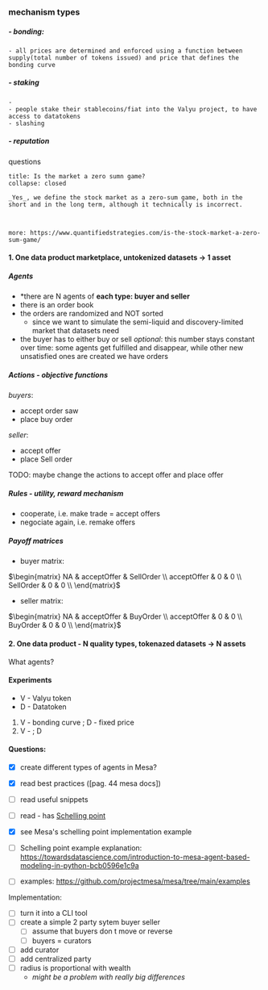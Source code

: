  
### mechanism types
##### - bonding:
	- all prices are determined and enforced using a function between supply(total number of tokens issued) and price that defines the bonding curve
##### - staking
	- 
	- people stake their stablecoins/fiat into the Valyu project, to have access to datatokens
	- slashing
#####  - reputation


questions
```ad-question
title: Is the market a zero sumn game?
collapse: closed

_Yes_, we define the stock market as a zero-sum game, both in the short and in the long term, although it technically is incorrect.



more: https://www.quantifiedstrategies.com/is-the-stock-market-a-zero-sum-game/
```


#### 1. One data product marketplace, untokenized datasets -> 1 asset

##### Agents
- *there are N agents of **each type: buyer and seller** 
- there is an order book 
- the orders are randomized and NOT sorted
	- since we want to simulate the semi-liquid and discovery-limited market that datasets need
- the buyer has to either buy or sell
*optional*: this number stays constant over time: some agents get fulfilled and disappear, while other new unsatisfied ones are created
we have orders

##### Actions - *objective functions*
*buyers*:
- accept order saw
- place buy order

*seller*:
- accept offer
- place Sell order

TODO: maybe change the actions to accept offer and place offer 


##### Rules - utility, *reward mechanism*
- cooperate, i.e. make trade = accept offers
- negociate again, i.e. remake offers


##### Payoff matrices 
- buyer matrix:

$\begin{matrix}   NA & acceptOffer & SellOrder  \\ acceptOffer & 0 & 0 \\ SellOrder & 0 & 0 \\    \end{matrix}$


- seller matrix:

$\begin{matrix}   NA & acceptOffer & BuyOrder  \\ acceptOffer & 0 & 0 \\ BuyOrder & 0 & 0 \\    \end{matrix}$



#### 2. One data product - N quality types, tokenazed datasets -> N assets

What agents?








#### Experiments
- V - Valyu token
- D - Datatoken

1. V - bonding curve ; D - fixed price
2. V - ; D






#### Questions:
- [x] create different types of agents in Mesa?
- [x] read best practices ([pag. 44 mesa docs])
- [ ] read useful snippets 
- [ ] read - has [Schelling point](http://nifty.stanford.edu/2014/mccown-schelling-model-segregation/) 
- [x] see Mesa's schelling point implementation example 
- [ ] Schelling point example explanation: https://towardsdatascience.com/introduction-to-mesa-agent-based-modeling-in-python-bcb0596e1c9a
- [ ] examples: https://github.com/projectmesa/mesa/tree/main/examples


Implementation:
- [ ] turn it into a CLI tool
- [ ] create a simple 2 party sytem buyer seller 
	- [ ] assume that buyers don t move or reverse
	- [ ] buyers = curators
- [ ] add curator
- [ ] add centralized party 
- [ ] radius is proportional with wealth
	- *might be a problem with really big differences*


